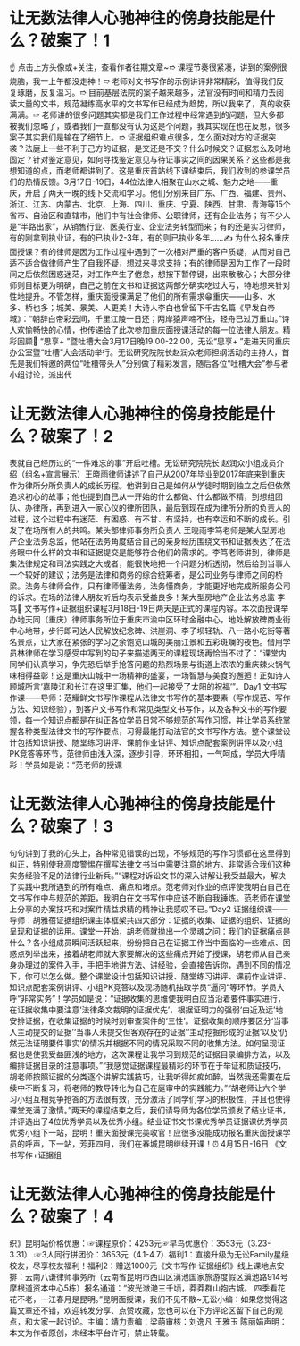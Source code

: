 # 让无数法律人心驰神往的傍身技能是什么？破案了！1

☝ 点击上方头像或+关注，查看作者往期文章~➱ 课程节奏很紧凑，讲到的案例很烧脑，我一上午都没走神！➱ 老师对文书写作的示例讲评非常精彩，值得我们反复琢磨，反复温习。➱ 目前基层法院的案子越来越多，法官没有时间和精力去阅读大量的文书，规范凝练高水平的文书写作已经成为趋势，所以我来了，真的收获满满。➱ 老师讲的很多问题其实都是我们工作过程中经常遇到的问题，但大多都被我们忽略了，或者我们一直都没有认为这是个问题，我其实现在也在反思，很多案子其实我们是输在了细节上。➱ 证据组织难点很多，怎么面对对方的证据突袭？法庭上一些不利于己方的证据，是交还是不交？什么时候交？证据怎么及时地固定？针对鉴定意见，如何寻找鉴定意见与待证事实之间的因果关系？这些都是我想知道的点，而老师都讲到了。这是重庆首站线下课结束后，我们收到的参课学员们的热情反馈。3月17日-19日，44位法律人相聚在山水之城、魅力之地——重庆，开启了两天一晚的线下交流和学习。他们分别来自广东、广西、福建、贵州、浙江、江苏、内蒙古、北京、上海、四川、重庆、宁夏、陕西、甘肃、青海等15个省市、自治区和直辖市，他们中有社会律师、公职律师，还有企业法务；有不少人是“半路出家”，从销售行业、医美行业、企业法务转型而来；有的还是实习律师，有的刚拿到执业证，有的已执业2-3年，有的则已执业多年……✍ 为什么报名重庆面授课？有的律师是因为工作过程中遇到了一次相对严重的客户质疑，从而对自己适不适合做律师产生了自我怀疑，想过来寻求支持；有的律师是因为工作了一段时间之后依然困惑迷茫，对工作产生了倦怠，想按下暂停键，出来散散心；大部分律师则目标更为明确，自己之前在文书和证据这两部分确实吃过大亏，特地想来针对性地提升。不管怎样，重庆面授课满足了他们的所有需求😁重庆——山多、水多、桥也多；城美、景美、人更美！大诗人李白也曾留下千古名篇《早发白帝城》：“朝辞白帝彩云间，千里江陵一日还；两岸猿声啼不住，轻舟已过万重山。”诗人欢愉畅快的心情，也传递给了此次参加重庆面授课活动的每一位法律人朋友。精彩回顾🔹 “思享+ ”暨吐槽大会3月17日晚19:00-22:00，无讼“思享+ ”走进天同重庆办公室暨“吐槽”大会活动举行。无讼研究院院长赵润众老师担纲活动的主持人，首先是我们特邀的两位“吐槽带头人”分别做了精彩发言，随后各位“吐槽大会”参与者小组讨论，派出代

# 让无数法律人心驰神往的傍身技能是什么？破案了！2

表就自己经历过的“一件难忘的事”开启吐槽。无讼研究院院长  赵润众​小组成员介绍（组名+宣言展示）王晓雨律师讲述了自己从2007年毕业到2017年底来到重庆作为律所分所负责人的成长历程。他讲到自己是如何从学徒时期到独立之后但依然追求初心的故事；他也提到自己从一开始的什么都做、什么都做不精，到想组团队、办律所，再到进入一家心仪的律所团队，最后到现在成为律所分所的负责人的过程，这个过程中有迷茫、有困惑、有不甘、有坚持，也有幸运和不断的成长。引发了在场所有人的共鸣。某头部律师事务所负责人  王晓雨李笃老师是某大型房地产企业法务总监，他站在法务角度结合自己的亲身经历围绕文书和证据表达了在法务眼中什么样的文书和证据提交是能够符合他们的需求的。李笃老师讲到，律师是集法律规定和司法实践之大成者，能很快地把一个问题分析透彻，然后给到当事人一个较好的建议；法务是法律和商务的综合统筹者，是公司业务与律师之间的桥梁。法务与律师合作，只有律师懂法务，法务懂商务，才能更好地完成所服务公司的诉求。在场的法律人朋友听后均表示受益良多！某大型房地产企业法务总监  李笃🔹 文书写作+证据组织课程3月18日-19日两天是正式的课程内容。本次面授课举办地天同（重庆）律师事务所位于重庆市渝中区环球金融中心，地处解放碑商业街中心地带，步行即可达人民解放纪念碑、洪崖洞、李子坝轻轨、八一路小吃街等著名景点，让大家在紧张的学习之余饱览山城的美丽江景和五彩斑斓的夜色。借用学员林律师在学习感受中写到的句子来描述两天的课程现场再恰当不过了：“课堂内同学们认真学习，争先恐后举手抢答问题的热烈场景与街道上浓浓的重庆辣火锅气味相得益彰！这是重庆山城中一场精神的盛宴，一场智慧与美食的邂逅！正如诗人顾城所言‘嘉陵江和长江在这里汇集，他们一起接受了太阳的祝福’”。Day1 文书写作课——导师：范耀鲜文书写作课程从法律文书写作的基本要素（写作规范、写作方法、知识经验），到客户文书写作和常见类型文书写作，以及各种文书的写作要领，每一个知识点都是在纠正各位学员日常不够规范的写作习惯，并让学员系统掌握各种类型法律文书的写作要点，习得最能打动法官的文书写作方法。整个课堂设计包括知识讲授、随堂练习讲评、课前作业讲评、知识点配套案例讲评以及小组PK竞答等环节，范律师由浅入深，逐步引导，环环相扣，一气呵成，学员大呼精彩！学员如是说：“范老师的授课

# 让无数法律人心驰神往的傍身技能是什么？破案了！3

句句讲到了我的心头上，各种常见错误的出现，不够规范的写作习惯都在这里得到纠正，特别使我高度警惕在撰写法律文书当中需要注意的地方。非常适合我们这种实务经验不足的法律行业新兵。”“课程对诉讼文书的深入讲解让我受益最大，解决了实践中我所遇到的所有难点、痛点和堵点。范老师对作业的点评使我明白自己在文书写作中与规范的差距，我明白在文书写作中应该不断自我锤炼。范老师在课堂上分享的办案技巧和对案件精益求精的精神让我感叹不已。”Day2 证据组织课——导师：胡雅蓓证据组织课主体框架共四大部分：证据的收集、证据的组织、证据的呈现和证据的运用。课堂一开始，胡老师就抛出一个灵魂之问：我们的证据痛点是什么？各小组成员瞬间活跃起来，纷纷把自己在证据工作当中面临的一些难点、困惑点列举出来，接着胡老师就大家要解决的这些痛点开始了授课，胡老师从自己亲身办理过的案件入手，手把手地讲方法、讲经验，会直接告诉你，遇到不同的情况下，你可以怎么做。整个课堂设计包括知识讲授、随堂练习讲评、课前作业讲评、知识点配套案例讲评、小组PK竞答以及现场随机抽取学员“逼问”等环节。学员大呼“非常实务”！学员如是说：“证据收集的思维使我明白应当沿着要件事实进行，在证据收集中要注意‘法律条文裁明的证据优先’，根据证明力的强弱‘由近及远’地安排证据，在收集证据的时候时刻审查案件的‘三性’。证据收集的顺序要区分‘当事人主动提交的证据’‘当事人未提交但客观存在的证据’‘主动挖掘形成的证据’以及‘仍然无法证明要件事实’的情况并根据不同的情况采取不同的收集方法。如何呈现证据也是使我受益匪浅的地方，这次课程让我学习到规范的证据目录编排方法，以及编排证据目录的注意事项。”“我感觉证据课程最精彩的环节在于举证和质证技巧，胡老师按照证据的分类逐个讲解实践技巧，让我听得如痴如醉，当然我还需要在后续中不断复习，将老师的教导转化为自己在庭审中的实践能力。”“胡老师让六个学习小组互相竞争抢答的方法很有效，充分激活了同学们学习的积极性，并且也使得课堂充满了激情。”两天的课程结束之后，我们请导师为各位学员颁发了结业证书，并评选出了4位优秀学员以及优秀小组。结业证书文书课优秀学员证据课优秀学员优秀小组下一站，昆明！重庆面授课完美收官！应很多没能成功报名重庆面授课学员的呼声，下一站，芳菲四月，我们在春城昆明继续开课！⏰ 4月15日-16日 《文书写作+证据组

# 让无数法律人心驰神往的傍身技能是什么？破案了！4

织》昆明站价格优惠：☞课程原价：4253元☞早鸟优惠价：3553元（3.23-3.31） ☞3人同行拼团价：3653元（4.1-4.7）福利1：直接升级为无讼Family星级校友，尽享校友福利！福利2：赠送1000元《文书写作·证据组织》线上课地点安排：云南八谦律师事务所（云南省昆明市西山区滇池国家旅游度假区滇池路914号摩根道资本中心5栋）报名通道：“波光潋滟三千顷，莽莽群山抱古城。 四季看花花不老，一江春月是昆明。”昆明面授课，我们不见不散~无讼小编：如果您觉得这篇文章还不错，欢迎转发分享、点赞收藏，您也可以在下方评论区留下自己的观点，和大家一起讨论。主编：靖力责编：梁萌审核：刘逸凡 王雅玉 陈丽娟声明：本文为作者原创，未经本平台许可，禁止转载。

